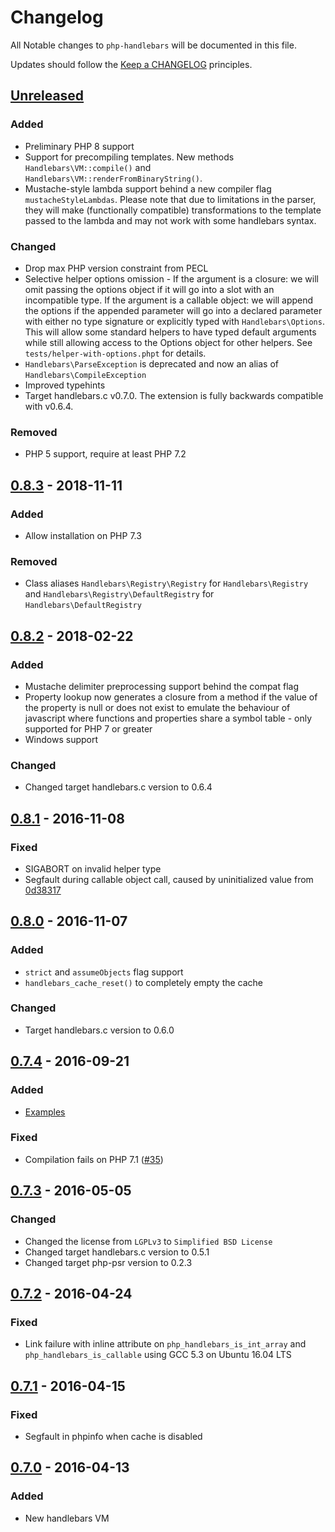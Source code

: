 # Changelog

All Notable changes to `php-handlebars` will be documented in this file.

Updates should follow the [Keep a CHANGELOG](http://keepachangelog.com/) principles.

## [Unreleased]

### Added
- Preliminary PHP 8 support
- Support for precompiling templates. New methods `Handlebars\VM::compile()` and `Handlebars\VM::renderFromBinaryString()`.
- Mustache-style lambda support behind a new compiler flag `mustacheStyleLambdas`. Please note that due to limitations in
the parser, they will make (functionally compatible) transformations to the template passed to the lambda and may not work
with some handlebars syntax.

### Changed
- Drop max PHP version constraint from PECL
- Selective helper options omission - If the argument is a closure: we will omit passing the options
object if it will go into a slot with an incompatible type. If the argument is a callable object: we will append the
options if the appended parameter will go into a declared parameter with either no type signature or explicitly
typed with `Handlebars\Options`. This will allow some standard helpers to have typed default arguments while still allowing
access to the Options object for other helpers. See `tests/helper-with-options.phpt` for details.
- `Handlebars\ParseException` is deprecated and now an alias of `Handlebars\CompileException`
- Improved typehints
- Target handlebars.c v0.7.0. The extension is fully backwards compatible with v0.6.4.

### Removed
- PHP 5 support, require at least PHP 7.2

## [0.8.3] - 2018-11-11

### Added
- Allow installation on PHP 7.3

### Removed
- Class aliases `Handlebars\Registry\Registry` for `Handlebars\Registry` and `Handlebars\Registry\DefaultRegistry` for `Handlebars\DefaultRegistry`

## [0.8.2] - 2018-02-22

### Added
- Mustache delimiter preprocessing support behind the compat flag
- Property lookup now generates a closure from a method if the value of the property is null or does not exist to emulate the behaviour of javascript where functions and properties share a symbol table - only supported for PHP 7 or greater
- Windows support

### Changed
- Changed target handlebars.c version to 0.6.4

## [0.8.1] - 2016-11-08

### Fixed
- SIGABORT on invalid helper type
- Segfault during callable object call, caused by uninitialized value from [0d38317](https://github.com/jbboehr/php-handlebars/commit/0d38317b983cf7411adc9d93f2f43e0ecab69642u)

## [0.8.0] - 2016-11-07

### Added
- `strict` and `assumeObjects` flag support
- `handlebars_cache_reset()` to completely empty the cache

### Changed
- Target handlebars.c version to 0.6.0

## [0.7.4] - 2016-09-21

### Added
- [Examples](examples)

### Fixed
- Compilation fails on PHP 7.1 ([#35](https://github.com/jbboehr/php-handlebars/pull/35))

## [0.7.3] - 2016-05-05

### Changed
- Changed the license from `LGPLv3` to `Simplified BSD License`
- Changed target handlebars.c version to 0.5.1
- Changed target php-psr version to 0.2.3

## [0.7.2] - 2016-04-24

### Fixed
- Link failure with inline attribute on `php_handlebars_is_int_array` and `php_handlebars_is_callable` using GCC 5.3 on Ubuntu 16.04 LTS


## [0.7.1] - 2016-04-15

### Fixed
- Segfault in phpinfo when cache is disabled

## [0.7.0] - 2016-04-13

### Added
- New handlebars VM


[Unreleased]: https://github.com/jbboehr/php-handlebars/compare/v0.8.3...HEAD
[0.8.3]: https://github.com/jbboehr/php-handlebars/compare/v0.8.2...v0.8.3
[0.8.2]: https://github.com/jbboehr/php-handlebars/compare/v0.8.1...v0.8.2
[0.8.1]: https://github.com/jbboehr/php-handlebars/compare/v0.8.0...v0.8.1
[0.8.0]: https://github.com/jbboehr/php-handlebars/compare/v0.7.4...v0.8.0
[0.7.4]: https://github.com/jbboehr/php-handlebars/compare/v0.7.3...v0.7.4
[0.7.3]: https://github.com/jbboehr/php-handlebars/compare/v0.7.2...v0.7.3
[0.7.2]: https://github.com/jbboehr/php-handlebars/compare/v0.7.1...v0.7.2
[0.7.1]: https://github.com/jbboehr/php-handlebars/compare/v0.7.0...v0.7.1
[0.7.0]: https://github.com/jbboehr/php-handlebars/compare/v0.6.1...v0.7.1

